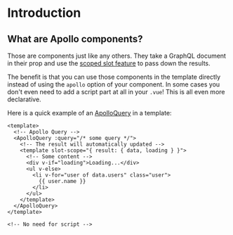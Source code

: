 # Introduction

## What are Apollo components?

Those are components just like any others. They take a GraphQL document in their prop and use the [scoped slot feature](https://vuejs.org/v2/guide-components-slots.html#Scoped-Slots) to pass down the results.

The benefit is that you can use those components in the template directly instead of using the `apollo` option of your component. In some cases you don't even need to add a script part at all in your `.vue`! This is all even more declarative.

Here is a quick example of an [ApolloQuery](./query.md) in a template:

```vue
<template>
  <!-- Apollo Query -->
  <ApolloQuery :query="/* some query */">
    <!-- The result will automatically updated -->
    <template slot-scope="{ result: { data, loading } }">
      <!-- Some content -->
      <div v-if="loading">Loading...</div>
      <ul v-else>
        <li v-for="user of data.users" class="user">
          {{ user.name }}
        </li>
      </ul>
    </template>
  </ApolloQuery>
</template>

<!-- No need for script -->
```
